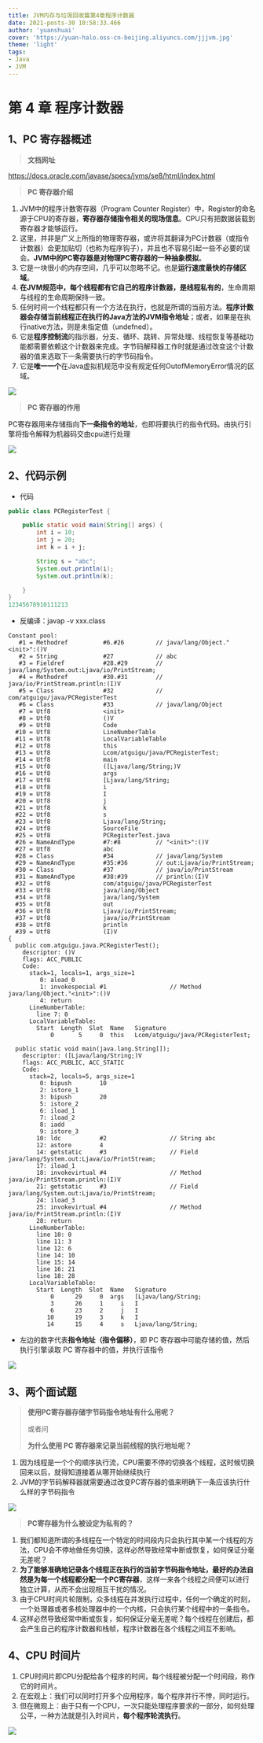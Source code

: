 ```yaml
---
title: JVM内存与垃圾回收篇第4章程序计数器
date: 2021-posts-30 10:58:33.466
author: 'yuanshuai'
cover: 'https://yuan-halo.oss-cn-beijing.aliyuncs.com/jjjvm.jpg'
theme: 'light'
tags: 
- Java
- JVM
---
```


# 第 4 章 程序计数器

## 1、PC 寄存器概述

> **文档网址**

https://docs.oracle.com/javase/specs/jvms/se8/html/index.html

> **PC 寄存器介绍**

1. JVM中的程序计数寄存器（Program Counter Register）中，Register的命名源于CPU的寄存器，**寄存器存储指令相关的现场信息**。CPU只有把数据装载到寄存器才能够运行。
2. 这里，并非是广义上所指的物理寄存器，或许将其翻译为PC计数器（或指令计数器）会更加贴切（也称为程序钩子），并且也不容易引起一些不必要的误会。**JVM中的PC寄存器是对物理PC寄存器的一种抽象模拟**。
3. 它是一块很小的内存空间，几乎可以忽略不记。也是**运行速度最快的存储区域**。
4. **在JVM规范中，每个线程都有它自己的程序计数器，是线程私有的**，生命周期与线程的生命周期保持一致。
5. 任何时间一个线程都只有一个方法在执行，也就是所谓的当前方法。**程序计数器会存储当前线程正在执行的Java方法的JVM指令地址**；或者，如果是在执行native方法，则是未指定值（undefned）。
6. 它是**程序控制流**的指示器，分支、循环、跳转、异常处理、线程恢复等基础功能都需要依赖这个计数器来完成。字节码解释器工作时就是通过改变这个计数器的值来选取下一条需要执行的字节码指令。
7. 它是**唯一一个**在Java虚拟机规范中没有规定任何OutofMemoryError情况的区域。

![](https://hexobbblog.oss-cn-beijing.aliyuncs.com/images/jvm_first/54.png)

> **PC 寄存器的作用**

PC寄存器用来存储指向**下一条指令的地址**，也即将要执行的指令代码。由执行引擎将指令解释为机器码交由cpu进行处理

![](https://hexobbblog.oss-cn-beijing.aliyuncs.com/images/jvm_first/55.png)

## 2、代码示例

- 代码

```java
public class PCRegisterTest {

    public static void main(String[] args) {
        int i = 10;
        int j = 20;
        int k = i + j;

        String s = "abc";
        System.out.println(i);
        System.out.println(k);

    }
}
12345678910111213
```

- 反编译：javap -v xxx.class

```
Constant pool:
   #1 = Methodref          #6.#26         // java/lang/Object."<init>":()V
   #2 = String             #27            // abc
   #3 = Fieldref           #28.#29        // java/lang/System.out:Ljava/io/PrintStream;
   #4 = Methodref          #30.#31        // java/io/PrintStream.println:(I)V
   #5 = Class              #32            // com/atguigu/java/PCRegisterTest
   #6 = Class              #33            // java/lang/Object
   #7 = Utf8               <init>
   #8 = Utf8               ()V
   #9 = Utf8               Code
  #10 = Utf8               LineNumberTable
  #11 = Utf8               LocalVariableTable
  #12 = Utf8               this
  #13 = Utf8               Lcom/atguigu/java/PCRegisterTest;
  #14 = Utf8               main
  #15 = Utf8               ([Ljava/lang/String;)V
  #16 = Utf8               args
  #17 = Utf8               [Ljava/lang/String;
  #18 = Utf8               i
  #19 = Utf8               I
  #20 = Utf8               j
  #21 = Utf8               k
  #22 = Utf8               s
  #23 = Utf8               Ljava/lang/String;
  #24 = Utf8               SourceFile
  #25 = Utf8               PCRegisterTest.java
  #26 = NameAndType        #7:#8          // "<init>":()V
  #27 = Utf8               abc
  #28 = Class              #34            // java/lang/System
  #29 = NameAndType        #35:#36        // out:Ljava/io/PrintStream;
  #30 = Class              #37            // java/io/PrintStream
  #31 = NameAndType        #38:#39        // println:(I)V
  #32 = Utf8               com/atguigu/java/PCRegisterTest
  #33 = Utf8               java/lang/Object
  #34 = Utf8               java/lang/System
  #35 = Utf8               out
  #36 = Utf8               Ljava/io/PrintStream;
  #37 = Utf8               java/io/PrintStream
  #38 = Utf8               println
  #39 = Utf8               (I)V
{
  public com.atguigu.java.PCRegisterTest();
    descriptor: ()V
    flags: ACC_PUBLIC
    Code:
      stack=1, locals=1, args_size=1
         0: aload_0
         1: invokespecial #1                  // Method java/lang/Object."<init>":()V
         4: return
      LineNumberTable:
        line 7: 0
      LocalVariableTable:
        Start  Length  Slot  Name   Signature
            0       5     0  this   Lcom/atguigu/java/PCRegisterTest;

  public static void main(java.lang.String[]);
    descriptor: ([Ljava/lang/String;)V
    flags: ACC_PUBLIC, ACC_STATIC
    Code:
      stack=2, locals=5, args_size=1
         0: bipush        10
         2: istore_1
         3: bipush        20
         5: istore_2
         6: iload_1
         7: iload_2
         8: iadd
         9: istore_3
        10: ldc           #2                  // String abc
        12: astore        4
        14: getstatic     #3                  // Field java/lang/System.out:Ljava/io/PrintStream;
        17: iload_1
        18: invokevirtual #4                  // Method java/io/PrintStream.println:(I)V
        21: getstatic     #3                  // Field java/lang/System.out:Ljava/io/PrintStream;
        24: iload_3
        25: invokevirtual #4                  // Method java/io/PrintStream.println:(I)V
        28: return
      LineNumberTable:
        line 10: 0
        line 11: 3
        line 12: 6
        line 14: 10
        line 15: 14
        line 16: 21
        line 18: 28
      LocalVariableTable:
        Start  Length  Slot  Name   Signature
            0      29     0  args   [Ljava/lang/String;
            3      26     1     i   I
            6      23     2     j   I
           10      19     3     k   I
           14      15     4     s   Ljava/lang/String;

```

- 左边的数字代表**指令地址（指令偏移）**，即 PC 寄存器中可能存储的值，然后执行引擎读取 PC 寄存器中的值，并执行该指令

![](https://hexobbblog.oss-cn-beijing.aliyuncs.com/images/jvm_first/56.png)

## 3、两个面试题

> **使用PC寄存器存储字节码指令地址有什么用呢？**
>
> 或者问
>
> **为什么使用 PC 寄存器来记录当前线程的执行地址呢？**

1. 因为线程是一个个的顺序执行流，CPU需要不停的切换各个线程，这时候切换回来以后，就得知道接着从哪开始继续执行
2. JVM的字节码解释器就需要通过改变PC寄存器的值来明确下一条应该执行什么样的字节码指令

![](https://hexobbblog.oss-cn-beijing.aliyuncs.com/images/jvm_first/57.png)

> **PC寄存器为什么被设定为私有的？**

1. 我们都知道所谓的多线程在一个特定的时间段内只会执行其中某一个线程的方法，CPU会不停地做任务切换，这样必然导致经常中断或恢复，如何保证分毫无差呢？
2. **为了能够准确地记录各个线程正在执行的当前字节码指令地址，最好的办法自然是为每一个线程都分配一个PC寄存器**，这样一来各个线程之间便可以进行独立计算，从而不会出现相互干扰的情况。
3. 由于CPU时间片轮限制，众多线程在并发执行过程中，任何一个确定的时刻，一个处理器或者多核处理器中的一个内核，只会执行某个线程中的一条指令。
4. 这样必然导致经常中断或恢复，如何保证分毫无差呢？每个线程在创建后，都会产生自己的程序计数器和栈帧，程序计数器在各个线程之间互不影响。

## 4、CPU 时间片

1. CPU时间片即CPU分配给各个程序的时间，每个线程被分配一个时间段，称作它的时间片。
2. 在宏观上：我们可以同时打开多个应用程序，每个程序并行不悖，同时运行。
3. 但在微观上：由于只有一个CPU，一次只能处理程序要求的一部分，如何处理公平，一种方法就是引入时间片，**每个程序轮流执行**。

![](https://hexobbblog.oss-cn-beijing.aliyuncs.com/images/jvm_first/58.png)

